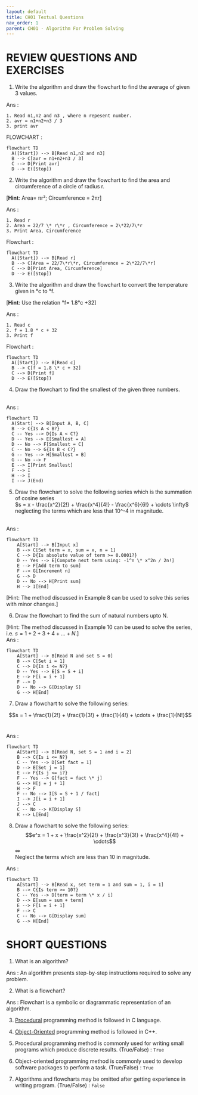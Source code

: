 ```yaml
---
layout: default
title: CH01 Textual Questions
nav_order: 1
parent: CH01 - Algorithm For Problem Solving
---
```


# REVIEW QUESTIONS AND EXERCISES

1. Write the algorithm and draw the flowchart to find the average of given 3 values.<br>

Ans : 
```
1. Read n1,n2 and n3 , where n repesent number.
2. avr = n1+n2+n3 / 3
3. print avr  
```
FLOWCHART : <br>

```mermaid
flowchart TD
  A([Start]) --> B[Read n1,n2 and n3]
  B --> C[avr = n1+n2+n3 / 3]
  C --> D[Print avr]
  D --> E([Stop])
```


2. Write the algorithm and draw the flowchart to find the area and circumference of a circle of radius r.

[**Hint**: Area= πr²; Circumference = 2πr]<br>

Ans : 

```
1. Read r
2. Area = 22/7 \* r\*r , Circumference = 2\*22/7\*r
3. Print Area, Circumference
```

Flowchart :
```mermaid
flowchart TD
  A([Start]) --> B[Read r]
  B --> C[Area = 22/7\*r\*r, Circumference = 2\*22/7\*r]
  C --> D[Print Area, Circumference]
  D --> E([Stop])
```

3. Write the algorithm and draw the flowchart to convert the temperature given in °c to °f.

[**Hint**: Use the relation °f= 1.8°c +32]<br>

Ans : 
```
1. Read c
2. f = 1.8 * c + 32
3. Print f 
```
Flowchart : 
```mermaid
flowchart TD
  A([Start]) --> B[Read c]
  B --> C[f = 1.8 \* c + 32]
  C --> D[Print f]
  D --> E([Stop])
```

4. Draw the flowchart to find the smallest of the given three numbers.
<br>
Ans :

```mermaid
flowchart TD
  A(Start) --> B[Input A, B, C]
  B --> C{Is A < B?}
  C -- Yes --> D{Is A < C?}
  D -- Yes --> E[Smallest = A]
  D -- No --> F[Smallest = C]
  C -- No --> G{Is B < C?}
  G -- Yes --> H[Smallest = B]
  G -- No --> F
  E --> I[Print Smallest]
  F --> I
  H --> I
  I --> J(End)
``` 


5. Draw the flowchart to solve the following series which is the summation of cosine series <br>
$s = x - \frac{x^2}{2!} + \frac{x^4}{4!} - \frac{x^6}{6!} + \cdots \infty$ neglecting the terms which are less that 10^-4 in magnitude.
<br>
Ans :

```mermaid
flowchart TD
    A[Start] --> B[Input x]
    B --> C[Set term = x, sum = x, n = 1]
    C --> D{Is absolute value of term >= 0.0001?}
    D -- Yes --> E[Compute next term using: -1^n \* x^2n / 2n!]
    E --> F[Add term to sum]
    F --> G[Increment n]
    G --> D
    D -- No --> H[Print sum]
    H --> I[End]
```

[Hint: The method discussed in Example 8 can be used to solve this series with minor changes.]

6. Draw the flowchart to find the sum of natural numbers upto N.

[Hint: The method discussed in Example 10 can be used to solve the series, i.e. $s = 1 + 2+ 3 + 4 + ... + N$.]
<br>
Ans : 

```mermaid
flowchart TD
    A[Start] --> B[Read N and set S = 0]
    B --> C[Set i = 1]
    C --> D{Is i <= N?}
    D -- Yes --> E[S = S + i]
    E --> F[i = i + 1]
    F --> D
    D -- No --> G[Display S]
    G --> H[End]
```

7. Draw a flowchart to solve the following series:

$$s = 1 + \frac{1}{2!} + \frac{1}{3!} + \frac{1}{4!} + \cdots + \frac{1}{N!}$$<br>

Ans : 

```mermaid
flowchart TD
    A[Start] --> B[Read N, set S = 1 and i = 2]
    B --> C{Is i <= N?}
    C -- Yes --> D[Set fact = 1]
    D --> E[Set j = 1]
    E --> F{Is j <= i?}
    F -- Yes --> G[fact = fact \* j]
    G --> H[j = j + 1]
    H --> F
    F -- No --> I[S = S + 1 / fact]
    I --> J[i = i + 1]
    J --> C
    C -- No --> K[Display S]
    K --> L[End]

```

8. Draw a flowchart to solve the following series: <br>
$$e^x = 1 + x + \frac{x^2}{2!} + \frac{x^3}{3!} + \frac{x^4}{4!} + \cdots$$ ∞ <br>
Neglect the terms which are less than 10 in magnitude. <br>

Ans : 

```mermaid
flowchart TD
    A[Start] --> B[Read x, set term = 1 and sum = 1, i = 1]
    B --> C{Is term >= 10?}
    C -- Yes --> D[term = term \* x / i]
    D --> E[sum = sum + term]
    E --> F[i = i + 1]
    F --> C
    C -- No --> G[Display sum]
    G --> H[End]
```

# SHORT QUESTIONS

1. What is an algorithm?<br>

Ans : An algorithm presents step-by-step instructions required to solve any problem.<br>

2. What is a flowchart?<br>

Ans : Flowchart is a symbolic or diagrammatic  representation of an algorithm.<br> 

3. <ins>Procedural</ins> programming method is followed in C language.

4. <ins>Object-Oriented</ins> programming method is followed in C++.

5. Procedural programming method is commonly used for writing small programs which produce discrete results. (True/False) : `True`

6. Object-oriented programming method is commonly used to develop software packages to perform a task. (True/False) : `True`

7. Algorithms and flowcharts may be omitted after getting experience in writing program. (True/False) : `False`




